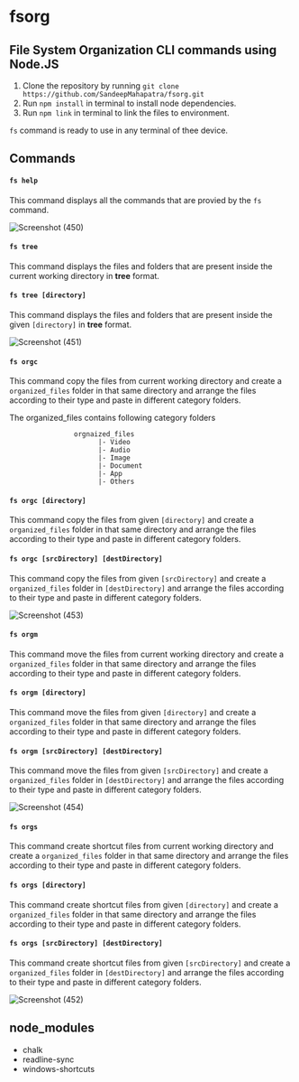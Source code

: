 # **fsorg**

## File System Organization CLI commands using Node.JS

1. Clone the repository by running `git clone https://github.com/SandeepMahapatra/fsorg.git` 
2. Run ` npm install ` in terminal to install node dependencies.
3. Run ` npm link ` in terminal to link the files to environment.

`fs` command is ready to use in any terminal of thee device.

## **Commands**

#### `fs help`

This command displays all the commands that are provied by the `fs` command. 

![Screenshot (450)](https://user-images.githubusercontent.com/66670775/172344048-04d31010-071c-4916-8294-30540b7c2638.png)



#### `fs tree`

This command displays the files and folders that are present inside the current working directory in **tree** format.


#### `fs tree [directory]`

This command displays the files and folders that are present inside the given `[directory]` in **tree** format.

![Screenshot (451)](https://user-images.githubusercontent.com/66670775/172345074-79f5a67c-dd4e-4a19-ab83-353d186db444.png)




#### `fs orgc `

This command copy the files from current working directory and create a `organized_files` folder in that same directory and arrange the files according to their type and paste in different category folders.

The organized_files contains following category folders
```
                orgnaized_files
                      |- Video
                      |- Audio
                      |- Image
                      |- Document
                      |- App
                      |- Others
   ```
   
 #### `fs orgc [directory]`
 
 This command copy the files from given `[directory]` and create a `organized_files` folder in that same directory and arrange the files according to their type and paste in different category folders.
 
 
 #### `fs orgc [srcDirectory] [destDirectory]`
 
 This command copy the files from given `[srcDirectory]` and create a `organized_files` folder in `[destDirectory]` and arrange the files according to their type and paste in different category folders.
 
 ![Screenshot (453)](https://user-images.githubusercontent.com/66670775/172346310-0de6f704-bb26-4647-bc45-2e8716a57d32.png)

 
 
 
 #### `fs orgm `

 This command move the files from current working directory and create a `organized_files` folder in that same directory and arrange the files according to their type and paste in different category folders.

 
 #### `fs orgm [directory]`
 
 This command move the files from given `[directory]` and create a `organized_files` folder in that same directory and arrange the files according to their type and paste in different category folders.
 
 
 #### `fs orgm [srcDirectory] [destDirectory]`
 
 This command move the files from given `[srcDirectory]` and create a `organized_files` folder in `[destDirectory]` and arrange the files according to their type and paste in different category folders.
 
 ![Screenshot (454)](https://user-images.githubusercontent.com/66670775/172346380-0af3385c-e7d5-4cd2-bc4e-fb2c503b0c8b.png)

 
 
 
 #### `fs orgs `

 This command create shortcut files from current working directory and create a `organized_files` folder in that same directory and arrange the files according to their type and paste in different category folders.

 
 #### `fs orgs [directory]`
 
 This command create shortcut files from given `[directory]` and create a `organized_files` folder in that same directory and arrange the files according to their type and paste in different category folders.
 
 
 #### `fs orgs [srcDirectory] [destDirectory]`
 
 This command create shortcut files from given `[srcDirectory]` and create a `organized_files` folder in `[destDirectory]` and arrange the files according to their type and paste in different category folders.
 
 ![Screenshot (452)](https://user-images.githubusercontent.com/66670775/172346534-f2b3d669-9c6c-46e1-a625-1d7ad88d426b.png)

 
 
 
 ## node_modules
 - chalk
 - readline-sync
 - windows-shortcuts
